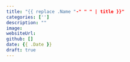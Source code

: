 ```yaml
---
title: "{{ replace .Name "-" " " | title }}"
categories: ['']
description: ""
image: 
websiteUrl: 
github: []
date: {{ .Date }}
draft: true
---
```


